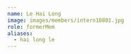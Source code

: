```yaml
---
name: Le Hai Long 
image: images/members/intern10801.jpg 
role: formerMem
aliases:
  - hai long le
---
```

